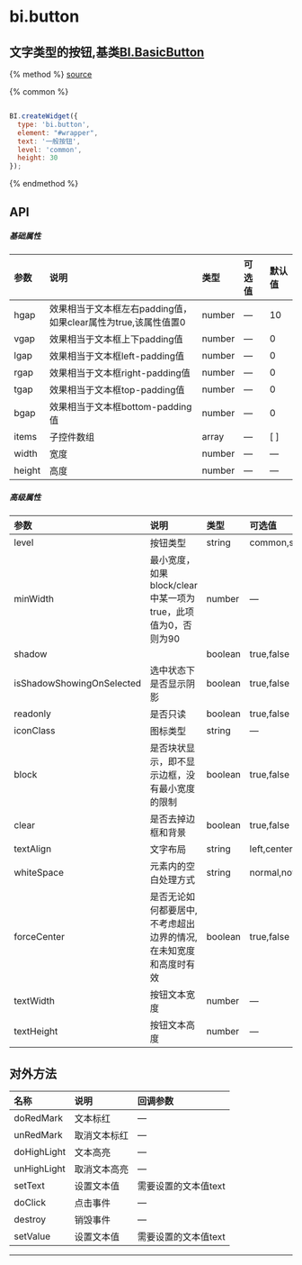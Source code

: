 # bi.button

## 文字类型的按钮,基类[BI.BasicButton](/core/basicButton.md)

{% method %}
[source](https://jsfiddle.net/fineui/txqwwzLm/)

{% common %}
```javascript

BI.createWidget({
  type: 'bi.button',
  element: "#wrapper",
  text: '一般按钮',
  level: 'common',
  height: 30
});


```

{% endmethod %}

## API
##### 基础属性
| 参数    | 说明           | 类型  | 可选值 | 默认值
| :------ |:-------------  | :-----| :----|:----
| hgap    | 效果相当于文本框左右padding值，如果clear属性为true,该属性值置0 |  number  | —    |     10   |
| vgap    | 效果相当于文本框上下padding值 |  number  | — |      0  |
| lgap    | 效果相当于文本框left-padding值     |    number   |   —     |  0    |
| rgap    | 效果相当于文本框right-padding值     |    number  |   —    |  0    |
| tgap    |效果相当于文本框top-padding值     |    number   | — |  0    |
| bgap    |  效果相当于文本框bottom-padding值     |    number  |  — |  0    |
| items | 子控件数组     |    array | — | [ ] |
| width    |   宽度    |    number   |  — | —    |
| height    |   高度    |    number   | — |   —   | 


##### 高级属性
| 参数    | 说明           | 类型  | 可选值 | 默认值
| :------ |:-------------  | :-----| :----|:----
| level |按钮类型     |    string| common,success,warning,ignore |  common |
| minWidth    | 最小宽度，如果block/clear中某一项为true，此项值为0，否则为90 |  number  |  —   |     90   |
| shadow    |  |  boolean| true,false |      |
| isShadowShowingOnSelected|选中状态下是否显示阴影 |  boolean| true,false |      true  |
| readonly    | 是否只读     |    boolean   |   true,false     |  true   |
| iconClass    | 图标类型     |    string|     —  | " "|
| block|  是否块状显示，即不显示边框，没有最小宽度的限制    |    boolean| true,false  |  false    |
| clear| 是否去掉边框和背景      |boolean| true,false   |  false    |
| textAlign | 文字布局      |   string    | left,center,right |   cneter    |
| whiteSpace | 元素内的空白处理方式  |    string | normal,nowrap  |  nowrap| 
| forceCenter | 是否无论如何都要居中, 不考虑超出边界的情况, 在未知宽度和高度时有效      |    boolean    | true,false |  false    |
| textWidth| 按钮文本宽度  |   number| —  |  null    |
| textHeight    |   按钮文本高度    |    number|  —  | null |

## 对外方法
| 名称     | 说明                           |  回调参数     
| :------ |:-------------                  | :-----   
| doRedMark | 文本标红  | —  |
| unRedMark | 取消文本标红| —|
| doHighLight | 文本高亮 | —|
| unHighLight | 取消文本高亮 | —|
| setText| 设置文本值 | 需要设置的文本值text|
| doClick | 点击事件 | —|
| destroy | 销毁事件 |— |
| setValue | 设置文本值 | 需要设置的文本值text |

---


